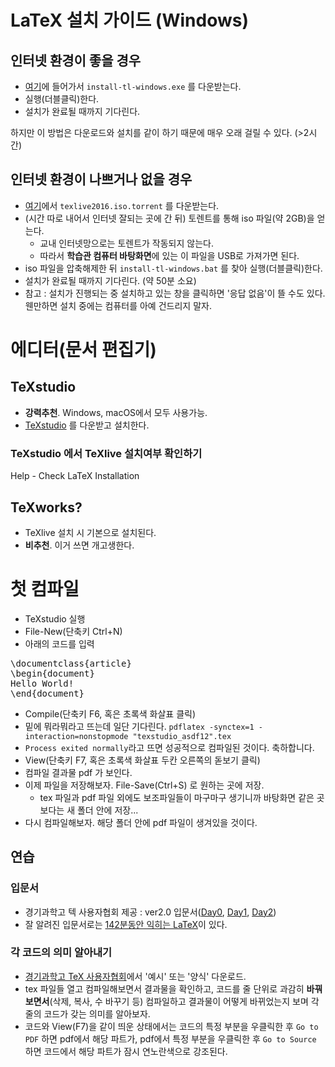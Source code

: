 ﻿# LaTeX 설치 가이드 (Windows)
## 인터넷 환경이 좋을 경우
- [여기](https://www.tug.org/texlive/acquire-netinstall.html)에 들어가서 `install-tl-windows.exe` 를 다운받는다.
- 실행(더블클릭)한다.
- 설치가 완료될 때까지 기다린다.

하지만 이 방법은 다운로드와 설치를 같이 하기 때문에 매우 오래 걸릴 수 있다. (>2시간)

## 인터넷 환경이 나쁘거나 없을 경우
- [여기](https://www.tug.org/texlive/acquire-iso.html)에서 `texlive2016.iso.torrent` 를 다운받는다.
- (시간 따로 내어서 인터넷 잘되는 곳에 간 뒤) 토렌트를 통해 iso 파일(약 2GB)을 얻는다.
  - 교내 인터넷망으로는 토렌트가 작동되지 않는다. 
  - 따라서 **학습관 컴퓨터 바탕화면**에 있는 이 파일을 USB로 가져가면 된다.
- iso 파일을 압축해제한 뒤 `install-tl-windows.bat` 를 찾아 실행(더블클릭)한다.
- 설치가 완료될 때까지 기다린다. (약 50분 소요)
- 참고 : 설치가 진행되는 중 설치하고 있는 창을 클릭하면 '응답 없음'이 뜰 수도 있다. 웬만하면 설치 중에는 컴퓨터를 아예 건드리지 말자.

# 에디터(문서 편집기)
## TeXstudio
- **강력추천**. Windows, macOS에서 모두 사용가능.
- [TeXstudio](http://texstudio.org/) 를 다운받고 설치한다.

### TeXstudio 에서 TeXlive 설치여부 확인하기
Help - Check LaTeX Installation

## TeXworks?
- TeXlive 설치 시 기본으로 설치된다.
- **비추천**. 이거 쓰면 개고생한다.

# 첫 컴파일
- TeXstudio 실행
- File-New(단축키 Ctrl+N)
- 아래의 코드를 입력
<pre>
\documentclass{article}
\begin{document}
Hello World!
\end{document}
</pre>
- Compile(단축키 F6, 혹은 초록색 화살표 클릭)
- 밑에 뭐라뭐라고 뜨는데 일단 기다린다. `pdflatex -synctex=1 -interaction=nonstopmode "texstudio_asdf12".tex` 
- `Process exited normally`라고 뜨면 성공적으로 컴파일된 것이다. 축하합니다.
- View(단축키 F7, 혹은 초록색 화살표 두칸 오른쪽의 돋보기 클릭)
- 컴파일 결과물 pdf 가 보인다.
- 이제 파일을 저장해보자. File-Save(Ctrl+S) 로 원하는 곳에 저장.
  - tex 파일과 pdf 파일 외에도 보조파일들이 마구마구 생기니까 바탕화면 같은 곳보다는 새 폴더 안에 저장...
- 다시 컴파일해보자. 해당 폴더 안에 pdf 파일이 생겨있을 것이다.
 
## 연습
### 입문서
- 경기과학고 텍 사용자협회 제공 : ver2.0 입문서([Day0](http://latex.gs.hs.kr/files/An-Introduction-to-LaTeX/An%20Introduction%20to%20LaTeX-ver2.0_beamer/GSHSLaTeXIntro_Day0.pdf), [Day1](http://latex.gs.hs.kr/files/An-Introduction-to-LaTeX/An%20Introduction%20to%20LaTeX-ver2.0_beamer/GSHSLaTeXIntro_Day1.pdf), [Day2](http://latex.gs.hs.kr/files/An-Introduction-to-LaTeX/An%20Introduction%20to%20LaTeX-ver2.0_beamer/GSHSLaTeXIntro_Day2.pdf))
- 잘 알려진 입문서로는 [142분동안 익히는 LaTeX](http://texdoc.net/texmf-dist/doc/latex/lshort-korean/lshort-kr.pdf)이 있다.

### 각 코드의 의미 알아내기
- [경기과학고 TeX 사용자협회](http://latex.gs.hs.kr)에서 '예시' 또는 '양식' 다운로드.
- tex 파일들 열고 컴파일해보면서 결과물을 확인하고, 코드를 줄 단위로 과감히 **바꿔보면서**(삭제, 복사, 수 바꾸기 등) 컴파일하고 결과물이 어떻게 바뀌었는지 보며 각 줄의 코드가 갖는 의미를 알아보자.
- 코드와 View(F7)을 같이 띄운 상태에서는 코드의 특정 부분을 우클릭한 후 `Go to PDF` 하면 pdf에서 해당 파트가, pdf에서 특정 부분을 우클릭한 후 `Go to Source` 하면 코드에서 해당 파트가 잠시 연노란색으로 강조된다.
